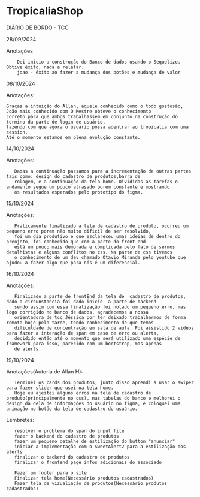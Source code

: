 ﻿# TropicaliaShop

DIÁRIO DE BORDO - TCC

28/09/2024
    
Anotações

        Dei inicio a construção do Banco de dados usando o Sequelize. Obtive êxito, nada a relatar.
        joao - êxito ao fazer a mudança dos botões e mudança de valor

        
08/10/2024

Anotações:

    Graças a intuição do Allan, aquele conhecido como o todo gostosão, João mais conhecido com O Mestre obteve o conhecimento 
    correto para que ambos trabalhassem em conjunto na construção do termino da parte de login de usuário,
    fazendo com que agora o usuário possa adentrar ao tropicalia com uma session.
    Até o momento estamos em plena evolução constante.
       

14/10/2024

Anotações:

       Dadas a continuação passamos para a incrementação de outras partes tais como: design do cadastro de produtos,barra de 
       rolagem, e a continuação da tela home. Divididas as tarefas o andamento segue um pouco atrasado porem constante e mostrando
       os resultados esperados pelo prototipo do figma.


15/10/2024

Anotações:

       Praticamente finalizado a tela de cadastro de produto, ocorreu um pequeno erro porem não muito dificil de ser resolvido,
       foi um dia produtivo e que esclareceu umas ideias de dentro do preojeto, foi conhecido que com a parte do front-end 
       está um pouco mais demorada e complicada pelo fato de sermos detalhistas e alguns conflitos no css. Na parte de css tivemos
       o conhecimento de um dev chamado Otavio Miranda pelo youtube que ajudou a fazer algo que para nós é um diferencial.    

        
16/10/2024

Anotações:

       Finalizado a parte de frontEnd da tela de  cadastro de produtos, dado a circunstancia foi dado inicio  a parte de backend
       sendo assim com essa finalização foi notado um pequeno erro, mas logo corrigido no banco de dados, agradecemos a nossa 
       orientadora de tcc Jéssica por ter deixado trabalharmos de forma remota hoje pela tarde, tendo conhecimento de que temos
       dificuldade de concentração em sala de aula. Foi assistido 2 videos para fazer a interação de span em caso de erro ou alerta,
       decidido então até o momento que será utilizado uma espécie de framework para isso, parecido com um bootstrap, mas apenas
       de alerts.

      
19/10/2024

Anotações(Autoria de Allan H):

       Terminei os cards dos produtos, junto disso aprendi a usar o swiper para fazer slider que usei na tela home.
       Hoje eu ajeitei alguns erros na tela de cadastro de produto(principalmente no css), nas tabelas do banco e melhorei o design da dela de informações do usuário no figma, e coloquei uma animação no botão da tela de cadastro do usuário.

Lembretes:    

       resolver o problema do span do input file
       fazer o backend do cadastro de produtos
       fazer um pequeno detalhe de estilização do button "anunciar"
       iniciar a implementação com o SweetAlert2 para a estilização dos alerts
       finalizar o backend do cadastro de produtos
       finalizar o frontend page infos adicionais do associado
        
       Fazer um footer para o site
       Finalizar tela home(Necessário produtos cadastrados)
       Fazer tela de vizualiação de produtos(Necessário produtos cadastrados) 